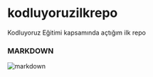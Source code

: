 # kodluyoruzilkrepo
Kodluyoruz Eğitimi kapsamında açtığım ilk repo

### MARKDOWN
![markdown](C:\Users\Bengi\Desktop)
